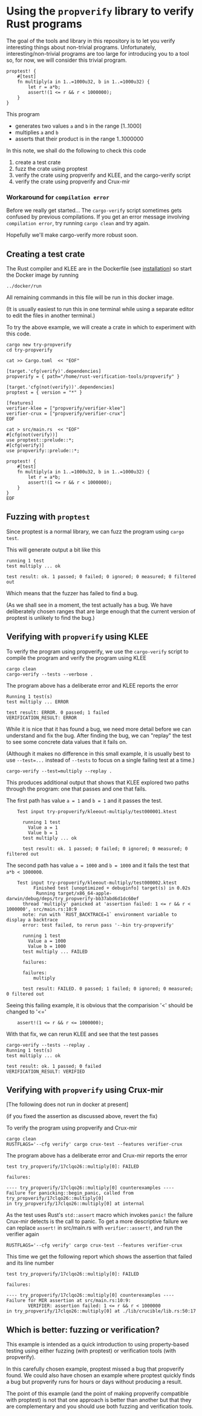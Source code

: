 # Using the `propverify` library to verify Rust programs

The goal of the tools and library in this repository is to let you verify
interesting things about non-trivial programs.
Unfortunately, interesting/non-trivial programs are too large for introducing
you to a tool so, for now, we will consider this trivial program.

```
proptest! {
    #[test]
    fn multiply(a in 1..=1000u32, b in 1..=1000u32) {
        let r = a*b;
        assert!(1 <= r && r < 1000000);
    }
}
```

This program

- generates two values `a` and `b` in the range [1..1000]
- multiplies `a` and `b`
- asserts that their product is in the range 1..1000000

In this note, we shall do the following to check this code

1. create a test crate
1. fuzz the crate using proptest
1. verify the crate using propverify and KLEE, and the cargo-verify script
1. verify the crate using propverify and Crux-mir

### Workaround for `compilation error`

Before we really get started...
The `cargo-verify` script sometimes gets confused by previous compilations.
If you get an error message involving `compilation error`, try running `cargo
clean` and try again.

Hopefully we'll make cargo-verify more robust soon.


## Creating a test crate

The Rust compiler and KLEE are in the Dockerfile (see
[installation](installation.md)) so start the Docker image
by running

``` shell
../docker/run
```

All remaining commands in this file will be run in this docker
image.

(It is usually easiest to run this in one terminal while using
a separate editor to edit the files in another terminal.)

To try the above example, we will create a crate in which to experiment with this
code.

```
cargo new try-propverify
cd try-propverify

cat >> Cargo.toml  << "EOF"

[target.'cfg(verify)'.dependencies]
propverify = { path="/home/rust-verification-tools/propverify" }

[target.'cfg(not(verify))'.dependencies]
proptest = { version = "*" }

[features]
verifier-klee = ["propverify/verifier-klee"]
verifier-crux = ["propverify/verifier-crux"]
EOF

cat > src/main.rs  << "EOF"
#[cfg(not(verify))]
use proptest::prelude::*;
#[cfg(verify)]
use propverify::prelude::*;

proptest! {
    #[test]
    fn multiply(a in 1..=1000u32, b in 1..=1000u32) {
        let r = a*b;
        assert!(1 <= r && r < 1000000);
    }
}
EOF
```


## Fuzzing with `proptest`

Since proptest is a normal library, we can fuzz the
program using `cargo test`.

This will generate output a bit like this

```
running 1 test
test multiply ... ok

test result: ok. 1 passed; 0 failed; 0 ignored; 0 measured; 0 filtered out
```

Which means that the fuzzer has failed to find a bug.

(As we shall see in a moment, the test actually has a bug.
We have deliberately chosen ranges that are large enough that
the current version of proptest is unlikely to find the bug.)


## Verifying with `propverify` using KLEE

To verify the program using propverify, we use the `cargo-verify` script to
compile the program and verify the program using KLEE

```
cargo clean
cargo-verify --tests --verbose .
```

The program above has a deliberate error and KLEE reports the error

```
Running 1 test(s)
test multiply ... ERROR

test result: ERROR. 0 passed; 1 failed
VERIFICATION_RESULT: ERROR
```

While it is nice that it has found a bug, we need more detail
before we can understand and fix the bug.
After finding the bug, we can "replay" the test
to see some concrete data values that it fails on.

(Although it makes no difference in this small example, it is usually best to
use `--test=...` instead of `--tests` to focus on a single failing test at
a time.)


```
cargo-verify --test=multiply --replay .
```

This produces additional output that shows that KLEE
explored two paths through the program: one that passes and one that fails.

The first path has value `a = 1` and `b = 1` and it passes the test.

```
    Test input try-propverify/kleeout-multiply/test000001.ktest

      running 1 test
        Value a = 1
        Value b = 1
      test multiply ... ok

      test result: ok. 1 passed; 0 failed; 0 ignored; 0 measured; 0 filtered out
```

The second path has value `a = 1000` and `b = 1000` and it fails the test that `a*b < 1000000`.

```
    Test input try-propverify/kleeout-multiply/test000002.ktest
          Finished test [unoptimized + debuginfo] target(s) in 0.02s
           Running target/x86_64-apple-darwin/debug/deps/try_propverify-bb37abd6d1dc60ef
      thread 'multiply' panicked at 'assertion failed: 1 <= r && r < 1000000', src/main.rs:10:9
      note: run with `RUST_BACKTRACE=1` environment variable to display a backtrace
      error: test failed, to rerun pass '--bin try-propverify'

      running 1 test
        Value a = 1000
        Value b = 1000
      test multiply ... FAILED

      failures:

      failures:
          multiply

      test result: FAILED. 0 passed; 1 failed; 0 ignored; 0 measured; 0 filtered out
```

Seeing this failing example, it is obvious that the comparision '<' should be changed to '<='

```
    assert!(1 <= r && r <= 1000000);
```

With that fix, we can rerun KLEE and see that the test passes

```
cargo-verify --tests --replay .
Running 1 test(s)
test multiply ... ok

test result: ok. 1 passed; 0 failed
VERIFICATION_RESULT: VERIFIED
```

## Verifying with `propverify` using Crux-mir

[The following does not run in docker at present]

(if you fixed the assertion as discussed above, revert the fix)

To verify the program using propverify and Crux-mir

```
cargo clean
RUSTFLAGS='--cfg verify' cargo crux-test --features verifier-crux
```

The program above has a deliberate error and Crux-mir reports the error

```
test try_propverify/17clqo26::multiply[0]: FAILED

failures:

---- try_propverify/17clqo26::multiply[0] counterexamples ----
Failure for panicking::begin_panic, called from try_propverify/17clqo26::multiply[0]
in try_propverify/17clqo26::multiply[0] at internal
```

As the test uses Rust's `std::assert` macro which invokes `panic!` the failure
Crux-mir detects is the call to panic.
To get a more descriptive failure we can replace `assert!` in src/main.rs with
`verifier::assert!`, and run the verifier again

```
RUSTFLAGS='--cfg verify' cargo crux-test --features verifier-crux

```

This time we get the following report which shows the assertion that failed and
its line number


```
test try_propverify/17clqo26::multiply[0]: FAILED

failures:

---- try_propverify/17clqo26::multiply[0] counterexamples ----
Failure for MIR assertion at src/main.rs:10:9:
        VERIFIER: assertion failed: 1 <= r && r < 1000000
in try_propverify/17clqo26::multiply[0] at ./lib/crucible/lib.rs:50:17
```

## Which is better: fuzzing or verification?

This example is intended as a quick introduction to using
property-based testing using either fuzzing (with proptest)
or verification tools (with propverify).

In this carefully chosen example, proptest missed
a bug that propverify found.
We could also have chosen an example where
proptest quickly finds a bug but propverify runs for
hours or days without producing a result.

The point of this example (and the point of making propverify
compatible with proptest) is not that one approach is better
than another but that they are complementary and
you should use both fuzzing and verification tools.
